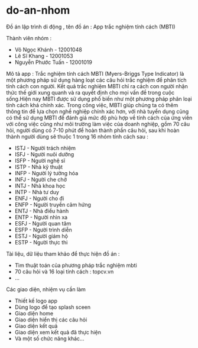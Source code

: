 # do-an-nhom

Đồ án lập trình di động , tên đồ án : App trắc nghiệm tính cách (MBTI)

Thành viên nhóm :
- Võ Ngọc Khánh - 12001048
- Lê Sĩ Khang - 12001053
- Nguyễn Phước Tuấn - 12001019

Mô tả app : Trắc nghiệm tính cách MBTI (Myers-Briggs Type Indicator) là một phương pháp sử dụng hàng loạt các câu hỏi trắc nghiệm để phân tích tính cách con người. 
Kết quả trắc nghiệm MBTI chỉ ra cách con người nhận thức thế giới xung quanh và ra quyết định cho mọi vấn đề trong cuộc sống.Hiện nay MBTI được sử dụng phổ biến như 
một phương pháp phân loại tính cách khá chính xác. Trong công việc, MBTI giúp chúng ta có thêm thông tin để lựa chọn nghề nghiệp chính xác hơn, với nhà tuyển dụng cũng 
có thể sử dụng MBTI để đánh giá mức độ phù hợp về tính cách của ứng viên với công việc cũng như môi trường làm việc của doanh nghiệp, gồm 70 câu hỏi, người dùng có 7-10 phút 
để hoàn thành phần câu hỏi, sau khi hoàn thành người dùng sẽ thuộc 1 trong 16 nhóm tính cách sau :

 - ISTJ - Người trách nhiệm 
 - ISFJ - Người nuôi dưỡng 
 - ISFP - Người nghệ sĩ 
 - ISTP - Nhà kỹ thuật 
 - INFP - Người lý tưởng hóa 
 - INFJ - Người che chở 
 - INTJ - Nhà khoa học 
 - INTP - Nhà tư duy 
 - ENFJ - Người cho đi 
 - ENFP - Người truyền cảm hứng 
 - ENTJ - Nhà điều hành 
 - ENTP - Người nhìn xa 
 - ESFJ - Người quan tâm 
 - ESFP - Người trình diễn 
 - ESTJ - Người giám hộ 
 - ESTP - Người thực thi
 
 Tài liệu, dữ liệu tham khảo để thực hiện đồ án : 
 - Tìm thuật toán của phương pháp trắc nghiệm mbti 
 - 70 câu hỏi và 16 loại tính cách : topcv.vn
 - ...

 Các giao diện, nhiệm vụ cần làm
 - Thiết kế logo app
 - Dùng logo để tạo splash sceen 
 - Giao diện home 
 - Giao diện hiển thị các câu hỏi
 - Giao diện kết quả
 - Giao diện xem kết quả đã thực hiện
 - Và một số chức năng khác...